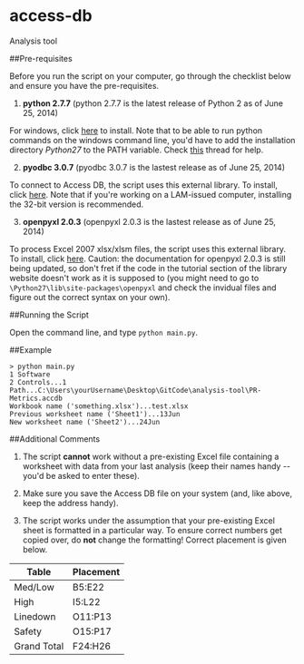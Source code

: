 access-db
=========

Analysis tool

##Pre-requisites

Before you run the script on your computer, go through the checklist below and ensure you have the pre-requisites.

1. **python 2.7.7** (python 2.7.7 is the latest release of Python 2 as of June 25, 2014)
  
  For windows, click [here](https://www.python.org/downloads/windows/ "Python 2.7.7 Installation") to install. Note that to be able to run python commands on the windows command line, you'd have to add the installation directory *Python27* to the PATH variable. Check [this](http://stackoverflow.com/questions/4621255/how-do-i-run-a-python-program-in-the-command-prompt-in-windows-7 "Stackoverflow thread") thread for help.

2. **pyodbc 3.0.7** (pyodbc 3.0.7 is the lastest release as of June 25, 2014)
  
  To connect to Access DB, the script uses this external library. To install, click [here](https://code.google.com/p/pyodbc/downloads/list). Note that if you're working on a LAM-issued computer, installing the 32-bit version is recommended.

3. **openpyxl 2.0.3** (openpyxl 2.0.3 is the lastest release as of June 25, 2014)
  
  To process Excel 2007 xlsx/xlsm files, the script uses this external library. To install, click [here](https://pypi.python.org/pypi/openpyxl).
  Caution: the documentation for openpyxl 2.0.3 is still being updated, so don't fret if the code in the tutorial section of the library website doesn't work as it is supposed to (you might need to go to `\Python27\lib\site-packages\openpyxl` and check the invidual files and figure out the correct syntax on your own).

##Running the Script

Open the command line, and type `python main.py`.

##Example

```
> python main.py
1 Software
2 Controls...1
Path...C:\Users\yourUsername\Desktop\GitCode\analysis-tool\PR-Metrics.accdb
Workbook name ('something.xlsx')...test.xlsx
Previous worksheet name ('Sheet1')...13Jun
New worksheet name ('Sheet2')...24Jun
```

##Additional Comments

1. The script **cannot** work without a pre-existing Excel file containing a worksheet with data from your last analysis (keep their names handy -- you'd be asked to enter these).

2. Make sure you save the Access DB file on your system (and, like above, keep the address handy).

2. The script works under the assumption that your pre-existing Excel sheet is formatted in a particular way. To ensure correct numbers get copied over, do **not** change the formatting! Correct placement is given below.
  
  **Table** | **Placement**
  --- | ---
  Med/Low | B5:E22
  High | I5:L22
  Linedown | O11:P13
  Safety | O15:P17
  Grand Total | F24:H26
